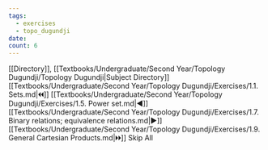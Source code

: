 ```yaml
---
tags:
  - exercises
  - topo_dugundji
date: 
count: 6
---
```

[[Directory]], [[Textbooks/Undergraduate/Second Year/Topology Dugundji/Topology Dugundji|Subject Directory]]
[[Textbooks/Undergraduate/Second Year/Topology Dugundji/Exercises/1.1. Sets.md|🞀🞀]] [[Textbooks/Undergraduate/Second Year/Topology Dugundji/Exercises/1.5. Power set.md|◀]] [[Textbooks/Undergraduate/Second Year/Topology Dugundji/Exercises/1.7. Binary relations; equivalence relations.md|▶]] [[Textbooks/Undergraduate/Second Year/Topology Dugundji/Exercises/1.9. General Cartesian Products.md|🞂🞂]]
Skip All